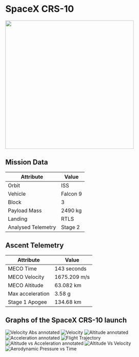 # SpaceX CRS-10

<img src="http://i.imgur.com/4zo17M6.png" width=400px>

## Mission Data

| Attribute | Value |
| ------------- | ------------- |
| Orbit | ISS  |
| Vehicle | Falcon 9  |
| Block | 3  |
| Payload Mass | 2490 kg |
| Landing | RTLS |
| Analysed Telemetry| Stage 2 |




## Ascent Telemetry

| Attribute | Value |
| ------------- | ------------- |
| MECO Time | 143 seconds |
| MECO Velocity | 1675.209 m/s |
| MECO Altitude | 63.082 km |
| Max acceleration | 3.58 g|
| Stage 1 Apogee | 134.68 km |





## Graphs of the SpaceX CRS-10 launch

![Velocity Abs annotated](https://github.com/shahar603/Telemetry-Data/blob/master/SpaceX%20CRS-10/Graphs/Velocity%20Abs%20annotated.png)
![Velocity](https://github.com/shahar603/Telemetry-Data/blob/master/SpaceX%20CRS-10/Graphs/Velocity.png)
![Altitude annotated](https://github.com/shahar603/Telemetry-Data/blob/master/SpaceX%20CRS-10/Graphs/Altitude%20annotated.png)
![Acceleration annotated](https://github.com/shahar603/Telemetry-Data/blob/master/SpaceX%20CRS-10/Graphs/Acceleration%20annotated.png)
![Flight Trajectory](https://github.com/shahar603/Telemetry-Data/blob/master/SpaceX%20CRS-10/Graphs/Flight%20Trajectory.png)
![Altitude vs Acceleration annotated](https://github.com/shahar603/Telemetry-Data/blob/master/SpaceX%20CRS-10/Graphs/Altitude%20vs%20Acceleration%20annotated.png)
![Altitude Vs Velocity](https://github.com/shahar603/Telemetry-Data/blob/master/SpaceX%20CRS-10/Graphs/Altitude%20Vs%20Velocity.png)
![Aerodynamic Pressure vs Time](https://github.com/shahar603/Telemetry-Data/blob/master/SpaceX%20CRS-10/Graphs/Aerodynamic%20Pressure.png)
